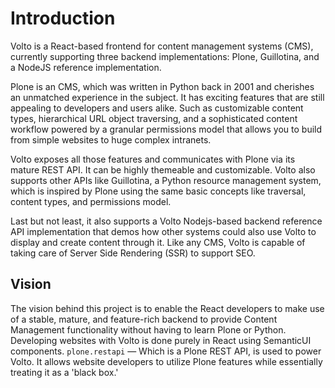 # Introduction

Volto is a React-based frontend for content management systems (CMS), currently supporting three backend implementations: Plone, Guillotina, and a NodeJS reference implementation.

Plone is an CMS, which was written in Python back in 2001 and cherishes an unmatched experience in the subject. It has exciting features that are still appealing to developers and users alike. Such as customizable content types, hierarchical URL object traversing, and a sophisticated content workflow powered by a granular permissions model that allows you to build from simple websites to huge complex intranets.

Volto exposes all those features and communicates with Plone via its mature REST API. It can be highly themeable and customizable. Volto also supports other APIs like Guillotina, a Python resource management system, which is inspired by Plone using the same basic concepts like traversal, content types, and permissions model.

Last but not least, it also supports a Volto Nodejs-based backend reference API implementation that demos how other systems could also use Volto to display and create content through it. Like any CMS, Volto is capable of taking care of Server Side Rendering (SSR) to support SEO.

## Vision

The vision behind this project is to enable the React developers to make use of a stable, mature, and feature-rich backend to provide Content Management functionality without having to learn Plone or Python. Developing websites with Volto is done purely in React using SemanticUI components. `plone.restapi` — Which is a Plone REST API, is used to power Volto. It allows website developers to utilize Plone features while essentially treating it as a 'black box.' 
